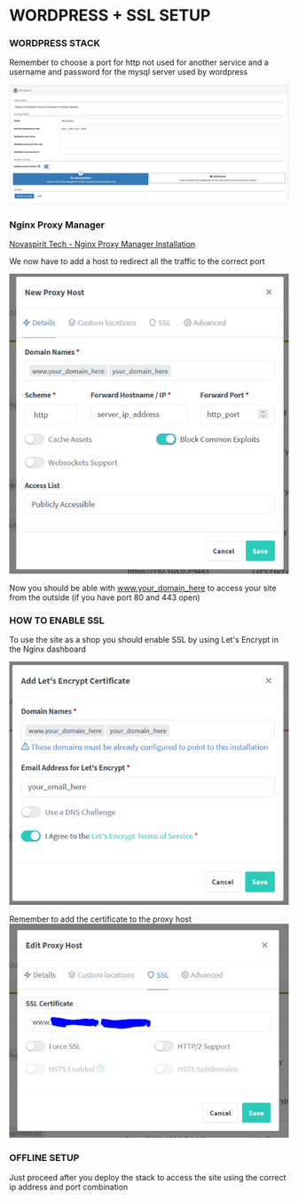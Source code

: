 # WORDPRESS + SSL SETUP

### WORDPRESS STACK

Remember to choose a port for http not used for another service and a username and password for the mysql server used by wordpress

![Stack_Install](https://raw.githubusercontent.com/novaspirit/pi-hosted/master/docs/images/WordPress_Portainer_Stack_Installation.PNG)

### Nginx Proxy Manager

[Novaspirit Tech - Nginx Proxy Manager Installation](https://www.youtube.com/watch?v=yl2Laxbqvo8)

We now have to add a host to redirect all the traffic to the correct port

![WordPress New Proxy Host](https://raw.githubusercontent.com/novaspirit/pi-hosted/master/docs/images/WordPress_New_Proxy_Host.PNG)

Now you should be able with www.your_domain_here to access your site from the outside (if you have port 80 and 443 open)

### HOW TO ENABLE SSL 

To use the site as a shop you should enable SSL by using Let's Encrypt in the Nginx dashboard

![WordPress Adding SSL Certificate](https://raw.githubusercontent.com/novaspirit/pi-hosted/master/docs/images/WordPress_Adding_SSL_Certificate.PNG)

Remember to add the certificate to the proxy host
![WordPress Enable SSL Certificate](https://raw.githubusercontent.com/novaspirit/pi-hosted/master/docs/images/WordPress_Enable_SSL_Certificate.PNG)


### OFFLINE SETUP

Just proceed after you deploy the stack to access the site using the correct ip address and port combination

